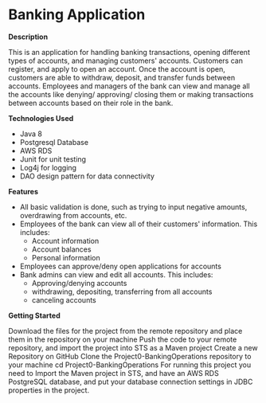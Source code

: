 # Banking Application

**Description**

This is an application for handling banking transactions, opening different types of accounts, and managing customers' accounts. Customers can register, and apply to open an account. Once the account is open, customers are able to withdraw, deposit, and transfer funds between accounts. Employees and managers of the bank can view and manage all the accounts like denying/ approving/ closing them or making transactions between accounts based on their role in the bank.

**Technologies Used**

* Java 8
* Postgresql Database
* AWS RDS
* Junit for unit testing
* Log4j for logging
* DAO design pattern for data connectivity

**Features**

*  All basic validation is done, such as trying to input negative amounts, overdrawing from accounts, etc.
*  Employees of the bank can view all of their customers' information. This includes:
    * Account information
    * Account balances
    * Personal information
*	Employees can approve/deny open applications for accounts
*	Bank admins can view and edit all accounts. This includes:
    * Approving/denying accounts
    * withdrawing, depositing, transferring from all accounts
    * canceling accounts

**Getting Started**

Download the files for the project from the remote repository and place them in the repository on your machine
Push the code to your remote repository, and import the project into STS as a Maven project
Create a new Repository on GitHub
Clone the Project0-BankingOperations repository to your machine
cd Project0-BankingOperations
For running this project you need to Import the Maven project in STS, and have an AWS RDS PostgreSQL database, and put your database connection settings in JDBC properties in the project.
